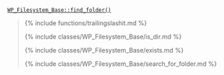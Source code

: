 <p><code><a href="https://developer.wordpress.org/reference/classes/wp_filesystem_base/find_folder/">WP_Filesystem_Base::find_folder()</a></code></p>

<blockquote>

{% include functions/trailingslashit.md %}

{% include classes/WP_Filesystem_Base/is_dir.md %}

{% include classes/WP_Filesystem_Base/exists.md %}

{% include classes/WP_Filesystem_Base/search_for_folder.md %}

</blockquote>